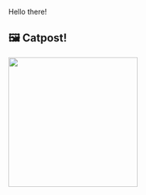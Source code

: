 Hello there!



## 🖼️ Catpost!

<sub>
    <img src="https://cdn2.thecatapi.com/images/9pg.jpg" height="256">
</sub>

